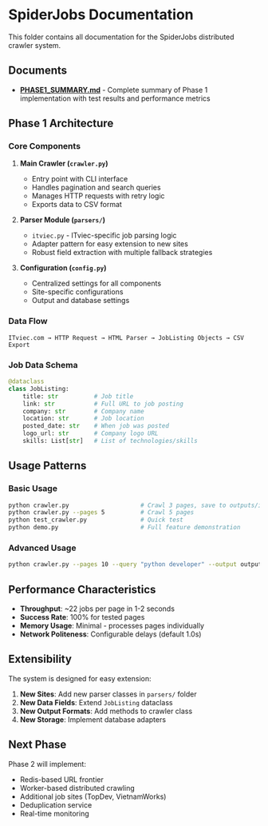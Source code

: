 # SpiderJobs Documentation

This folder contains all documentation for the SpiderJobs distributed crawler system.

## Documents

- **[PHASE1_SUMMARY.md](PHASE1_SUMMARY.md)** - Complete summary of Phase 1 implementation with test results and performance metrics

## Phase 1 Architecture

### Core Components

1. **Main Crawler (`crawler.py`)**

   - Entry point with CLI interface
   - Handles pagination and search queries
   - Manages HTTP requests with retry logic
   - Exports data to CSV format

2. **Parser Module (`parsers/`)**

   - `itviec.py` - ITviec-specific job parsing logic
   - Adapter pattern for easy extension to new sites
   - Robust field extraction with multiple fallback strategies

3. **Configuration (`config.py`)**
   - Centralized settings for all components
   - Site-specific configurations
   - Output and database settings

### Data Flow

```
ITviec.com → HTTP Request → HTML Parser → JobListing Objects → CSV Export
```

### Job Data Schema

```python
@dataclass
class JobListing:
    title: str          # Job title
    link: str           # Full URL to job posting
    company: str        # Company name
    location: str       # Job location
    posted_date: str    # When job was posted
    logo_url: str       # Company logo URL
    skills: List[str]   # List of technologies/skills
```

## Usage Patterns

### Basic Usage

```bash
python crawler.py                    # Crawl 3 pages, save to outputs/itviec_jobs.csv
python crawler.py --pages 5          # Crawl 5 pages
python test_crawler.py               # Quick test
python demo.py                       # Full feature demonstration
```

### Advanced Usage

```bash
python crawler.py --pages 10 --query "python developer" --output outputs/python_jobs.csv --delay 2.0
```

## Performance Characteristics

- **Throughput**: ~22 jobs per page in 1-2 seconds
- **Success Rate**: 100% for tested pages
- **Memory Usage**: Minimal - processes pages individually
- **Network Politeness**: Configurable delays (default 1.0s)

## Extensibility

The system is designed for easy extension:

1. **New Sites**: Add new parser classes in `parsers/` folder
2. **New Data Fields**: Extend `JobListing` dataclass
3. **New Output Formats**: Add methods to crawler class
4. **New Storage**: Implement database adapters

## Next Phase

Phase 2 will implement:

- Redis-based URL frontier
- Worker-based distributed crawling
- Additional job sites (TopDev, VietnamWorks)
- Deduplication service
- Real-time monitoring
